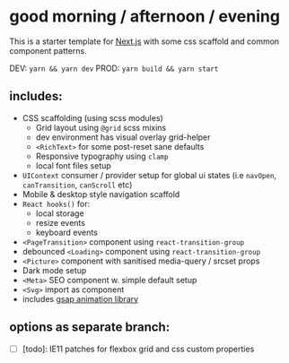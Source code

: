 # good morning / afternoon / evening

This is a starter template for [Next.js](https://nextjs.org/) with some css scaffold and common component patterns. 

DEV: `yarn && yarn dev`
PROD: `yarn build && yarn start`

## includes:
- CSS scaffolding (using scss modules)
  - Grid layout using `@grid` scss mixins
  - dev environment has visual overlay grid-helper
  - `<RichText>` for some post-reset sane defaults
  - Responsive typography using `clamp`
  - local font files setup 
- `UIContext` consumer / provider setup for global ui states (i.e `navOpen`, `canTransition`, `canScroll` etc)
- Mobile & desktop style navigation scaffold
- `React hooks()` for:
  - local storage
  - resize events
  - keyboard events
- `<PageTransition>` component using `react-transition-group`
- debounced `<Loading>` component using `react-transition-group`
- `<Picture>` component with sanitised media-query / srcset props
- Dark mode setup
- `<Meta>` SEO component w. simple default setup
- `<Svg>` import as component
- includes [gsap animation library](https://greensock.com/gsap/)

## options as separate branch:
- [ ] [todo]: IE11 patches for flexbox grid and css custom properties

